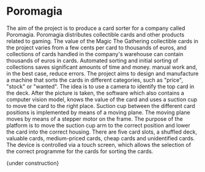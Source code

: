 # Poromagia

The aim of the project is to produce a card sorter for a company called Poromagia. Poromagia distributes collectible cards and other products related to gaming. The value of the Magic The Gathering collectible cards in the project varies from a few cents per card 
to thousands of euros, and collections of cards handled in the company's warehouse can contain thousands of euros in cards. Automated sorting and initial sorting of collections saves significant amounts of time and money. 
manual work and, in the best case, reduce errors. The project aims to design and manufacture a machine that sorts the cards in different categories, such as "price", "stock" or "wanted".
The idea is to use a camera to identify the top card in the deck. After the picture is taken, the software which also contains a computer vision model, knows the value of the card and uses a suction cup to move the card to the right place. 
Suction cup between the different card positions is implemented by means of a moving plane. The moving plane moves
by means of a stepper motor on the frame. The purpose of the platform is to move the suction cup arm to the correct position and 
lower the card into the correct housing. There are five card slots, a shuffled deck, valuable cards, 
medium-priced cards, cheap cards and unidentified cards. The device 
is controlled via a touch screen, which allows the selection of the correct programme for the cards 
for sorting the cards.

{under construction}
